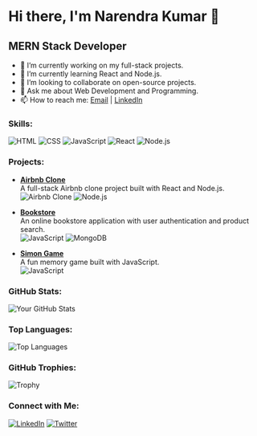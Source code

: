 # Hi there, I'm Narendra Kumar 👋

## MERN Stack Developer

- 🔭 I’m currently working on my full-stack projects.
- 🌱 I’m currently learning React and Node.js.
- 👯 I’m looking to collaborate on open-source projects.
- 💬 Ask me about Web Development and Programming.
- 📫 How to reach me: [Email](narendraprajapat4455@gmail.com) | [LinkedIn](www.linkedin.com/in/narendrakumar-174116313)

### Skills:
![HTML](https://img.shields.io/badge/HTML-E34F26?style=for-the-badge&logo=html5&logoColor=white)
![CSS](https://img.shields.io/badge/CSS-1572B6?style=for-the-badge&logo=css3&logoColor=white)
![JavaScript](https://img.shields.io/badge/JavaScript-F7DF1E?style=for-the-badge&logo=javascript&logoColor=black)
![React](https://img.shields.io/badge/React-61DAFB?style=for-the-badge&logo=react&logoColor=black)
![Node.js](https://img.shields.io/badge/Node.js-339933?style=for-the-badge&logo=node.js&logoColor=white)

### Projects:
- **[Airbnb Clone](https://github.com/narendrakumar7878/AirbnbClone)**  
  A full-stack Airbnb clone project built with React and Node.js.  
  ![Airbnb Clone](https://img.shields.io/badge/React-61DAFB?style=for-the-badge&logo=react&logoColor=black) ![Node.js](https://img.shields.io/badge/Node.js-339933?style=for-the-badge&logo=node.js&logoColor=white)

- **[Bookstore](https://github.com/narendrakumar7878/bookstore)**  
  An online bookstore application with user authentication and product search.  
  ![JavaScript](https://img.shields.io/badge/JavaScript-F7DF1E?style=for-the-badge&logo=javascript&logoColor=black) ![MongoDB](https://img.shields.io/badge/MongoDB-47A248?style=for-the-badge&logo=mongodb&logoColor=white)

- **[Simon Game](https://github.com/narendrakumar7878/simon-game)**  
  A fun memory game built with JavaScript.  
  ![JavaScript](https://img.shields.io/badge/JavaScript-F7DF1E?style=for-the-badge&logo=javascript&logoColor=black)

### GitHub Stats:
![Your GitHub Stats](https://github-readme-stats.vercel.app/api?username=narendrakumar7878&show_icons=true&theme=radical)

### Top Languages:
![Top Languages](https://github-readme-stats.vercel.app/api/top-langs/?username=narendrakumar7878&layout=compact&theme=radical)

### GitHub Trophies:
![Trophy](https://github-profile-trophy.vercel.app/?username=narendrakumar7878&theme=onedark)

### Connect with Me:
[![LinkedIn](https://img.shields.io/badge/LinkedIn-0077B5?style=for-the-badge&logo=linkedin&logoColor=white)](www.linkedin.com/in/narendrakumar-174116313)
[![Twitter](https://img.shields.io/badge/Twitter-1DA1F2?style=for-the-badge&logo=twitter&logoColor=white)]()
